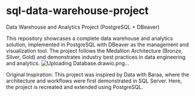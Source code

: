 # sql-data-warehouse-project
Data Warehouse and Analytics Project (PostgreSQL + DBeaver) 

This repository showcases a complete data warehouse and analytics solution, implemented in PostgreSQL with DBeaver as the management and visualization tool.
The project follows the Medallion Architecture (Bronze, Silver, Gold) and demonstrates industry best practices in data engineering and analytics. 
![Uploading Database.drawio.png…]()


Original Inspiration: This project was inspired by Data with Baraa, where the architecture and workflows were first demonstrated in SQL Server. Here, the project is recreated and extended using PostgreSQL.

